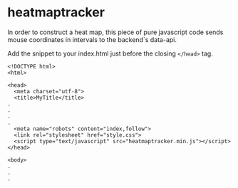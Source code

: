 # heatmaptracker
In order to construct a heat map, this piece of pure javascript code sends mouse coordinates in intervals to the backend`s data-api.

Add the snippet to your index.html just before the closing ```</head>``` tag.

```
<!DOCTYPE html>
<html>

<head>
  <meta charset="utf-8">
  <title>MyTitle</title>
.
.
.
.
  <meta name="robots" content="index,follow">
  <link rel="stylesheet" href="style.css">
  <script type="text/javascript" src="heatmaptracker.min.js"></script>
</head>

<body>
.
.
.
```
